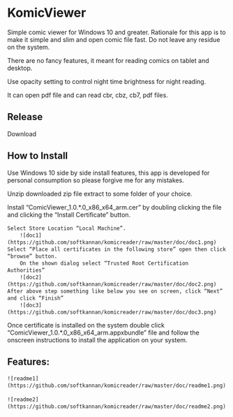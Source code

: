 # KomicViewer
Simple comic viewer for Windows 10 and greater. Rationale for this app is to make it simple and slim and open comic file fast. Do not leave any residue on the system.

There are no fancy features, it meant for reading comics on tablet and desktop.

Use opacity setting to control night time brightness for night reading.

It can open pdf file and can read cbr, cbz, cb7, pdf files.
## Release
Download
## How to Install
Use Windows 10 side by side install features, this app is developed for personal consumption so please forgive me for any mistakes.

Unzip downloaded zip file extract to some folder of your choice.

Install “ComicViewer_1.0.*.0_x86_x64_arm.cer” by doubling clicking the file and clicking the “Install Certificate” button.

	Select Store Location “Local Machine”.
		![doc1](https://github.com/softkannan/komicreader/raw/master/doc/doc1.png)
	Select “Place all certificates in the following store” open then click “browse” button.
    	On the shown dialog select “Trusted Root Certification Authorities”
		![doc2](https://github.com/softkannan/komicreader/raw/master/doc/doc2.png)
	After above step something like below you see on screen, click “Next” and click “Finish”
		![doc3](https://github.com/softkannan/komicreader/raw/master/doc/doc3.png)
        
Once certificate is installed on the system double click “ComicViewer_1.0.*.0_x86_x64_arm.appxbundle” file and follow the onscreen instructions to install the application on your system.

## Features:

	![readme1](https://github.com/softkannan/komicreader/raw/master/doc/readme1.png)
    
    ![readme2](https://github.com/softkannan/komicreader/raw/master/doc/readme2.png)